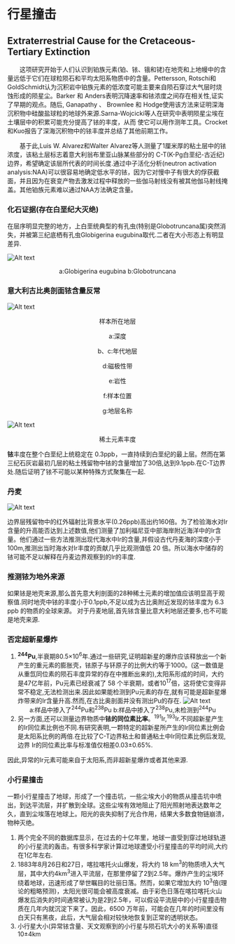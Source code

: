 # 行星撞击

## Extraterrestrial Cause for the Cretaceous-Tertiary Extinction

&emsp;&emsp;这项研究开始于人们认识到铂族元素(铂、铱、锇和铑)在地壳和上地幔中的含量远低于它们在球粒陨石和平均太阳系物质中的含量。Pettersson, Rotschi和 GoldSchmidt认为沉积岩中铂族元素的低浓度可能主要来自陨石穿过大气层时烧蚀形成的陨星尘。Barker 和 Anders表明沉降速率和铱浓度之间存在相关性,证实了早期的观点。随后, Ganapathy 、 Brownlee 和 Hodge使用该方法来证明深海沉积物中硅酸盐球粒的地球外来源.Sarna-Wojcicki等人在研究中表明陨星尘埃在土壤层中的积累可能充分提高了铱的丰度，从而
使它可以用作测年工具。Crocket和Kuo报告了深海沉积物中的铱丰度并总结了其他前期工作。

&emsp;&emsp;基于此,Luis W. Alvarez和Walter Alvarez等人测量了1厘米厚的粘土层中的铱浓度，该粘土层标志着意大利翁布里亚山脉某些部分的 C-T(K-Pg白垩纪-古近纪) 边界，希望确定该层所代表的时间长度.通过中子活化分析(neutron activation analysis:NAA)可以很容易地确定低水平的铱，因为它对慢中子有很大的俘获截面，并且因为在衰变产物去激发过程中释放的一些伽马射线没有被其他伽马射线掩盖。其他铂族元素难以通过NAA方法确定含量。

### 化石证据(存在白垩纪大灭绝)

在层序明显完整的地方，上白垩统典型的有孔虫(特别是Globotruncana属)突然消失，并被第三纪底栖有孔虫Globigerina eugubina取代.二者在大小形态上有明显差异.

![Alt text](image.png)
<center>a:Globigerina eugubina  
b:Globotruncana</center>

### 意大利古比奥剖面铱含量反常

![Alt text](image-2.png)
<center>样本所在地层  

a:深度

b、c:年代地层  

d:磁极性带  

e:岩性  

f:样本位置  

g:地层名称</center>

![Alt text](image-1.png)
<center>稀土元素丰度</center>

**铱**丰度在整个白垩纪上统稳定在 0.3ppb，一直持续到白垩纪的最上层。然而在第三纪石灰岩最初几层的粘土残留物中铱的含量增加了30倍,达到9.1ppb.在C-T边界处.随后证明了铱不可能以某种特殊方式聚集在一起.

### 丹麦

![Alt text](image-3.png)

边界层残留物中的红外辐射比背景水平(0.26ppb)高出约160倍。为了检验海水对Ir含量的升高能否达到上述数值,他们测量了加利福尼亚中部海岸附近海洋中的Ir含量。他们通过一些方法推测出现代海水中Ir的含量,并假设古代丹麦海的深度小于100m,推测出当时海水对Ir丰度的贡献几乎比观测值低 20 倍。所以海水中储存的铱可能不足以解释在丹麦边界观察到的Ir的丰度.

### 推测铱为地外来源

如果铱是地壳来源,那么首先意大利剖面的28种稀土元素的增加值应该明显高于观察值.同时地壳中铱的丰度小于0.1ppb,不足以成为古比奥附近发现的铱丰度为 6.3 ppb 的物质的全球来源。
对于丹麦地层,首先铱含量比意大利地层还要多,也不可能是地壳来源.

### 否定超新星爆炸

1. **<sup>244</sup>Pu**,半衰期80.5×10<sup>6</sup>年.通过一些研究,证明超新星的爆炸应该释放出一个新产生的重元素的膨胀壳，铱原子与钚原子的比例大约等于1000。(这一数值是从重氙同位素的陨石丰度异常的存在中推断出来的),太阳系形成的时间，大约是47亿年前，Pu元素已经衰减了 58 个半衰期，或者10<sup>17</sup>倍，这将使它变得非常不稳定,无法检测出来.因此如果能检测到Pu元素的存在,就有可能是超新星爆炸带来的Ir含量升高.然而,在古比奥剖面并没有测出Pu的存在.
   ![Alt text](image-4.png)
   <center>a:样品中掺入了<sup>244</sup>Pu和<sup>238</sup>Pu  
   b:样品中掺入了<sup>238</sup>Pu,未检测到<sup>244</sup>Pu</center>
2. 另一方面,还可以测量边界物质中**铱的同位素比率**。<sup>191</sup>Ir,<sup>193</sup>Ir.不同超新星产生的Ir同位素比例也不同.有研究表明,一颗特定的超新星所产生的Ir同位素比例会是太阳系比例的两倍.在比较了C-T边界粘土和普通粘土中Ir同位素比例后发现,边界 Ir的同位素比率与标准值仅相差0.03±0.65%.

因此,异常的Ir元素可能来自于太阳系,而非超新星爆炸或者其他来源.

### 小行星撞击

一颗小行星撞击了地球，形成了一个撞击坑，一些尘埃大小的物质从撞击坑中喷出，到达平流层，并扩散到全球。这些尘埃有效地阻止了阳光照射地表达数年之久，直到尘埃落在地球上。阳光的丧失抑制了光合作用，结果大多数食物链崩溃，物种灭绝。

1. 两个完全不同的数据库显示，在过去的十亿年里，地球一直受到穿过地球轨道的小行星流的轰击。有很多科学家计算过地球遭受小行星撞击的平均时间,大约在1亿年左右.
2. 1883年8月26日和27日，喀拉喀托火山爆发，将大约 18 km<sup>3</sup>的物质喷入大气层，其中大约4km<sup>3</sup>进入平流层，在那里停留了2到2.5年。爆炸产生的尘埃环绕着地球，迅速形成了举世瞩目的壮丽日落。然而，如果它增加大约 10<sup>3</sup>倍(理论的粗略预测)，太阳光很可能会被高度衰减。由于彩色日落在喀拉喀托火山爆发后消失的时间通常被认为是2到2.5年，可以假设平流层中的小行星撞击物质在几年内就沉淀下来了。因此，6500 万年前，可能会在几年的时间里没有白天只有黑夜，此后，大气层会相对较快地恢复到正常的透明状态。
3. 小行星大小(异常铱含量、天文观察到的小行星与陨石坑大小的关系等)直径10±4km
